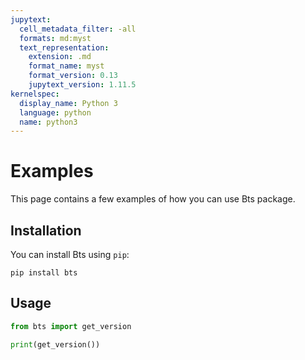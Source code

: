 ```yaml
---
jupytext:
  cell_metadata_filter: -all
  formats: md:myst
  text_representation:
    extension: .md
    format_name: myst
    format_version: 0.13
    jupytext_version: 1.11.5
kernelspec:
  display_name: Python 3
  language: python
  name: python3
---
```


# Examples

This page contains a few examples of how you can use Bts package.

## Installation

You can install Bts using `pip`:

```{code-cell}
pip install bts
```

## Usage

```python
from bts import get_version

print(get_version())
```
